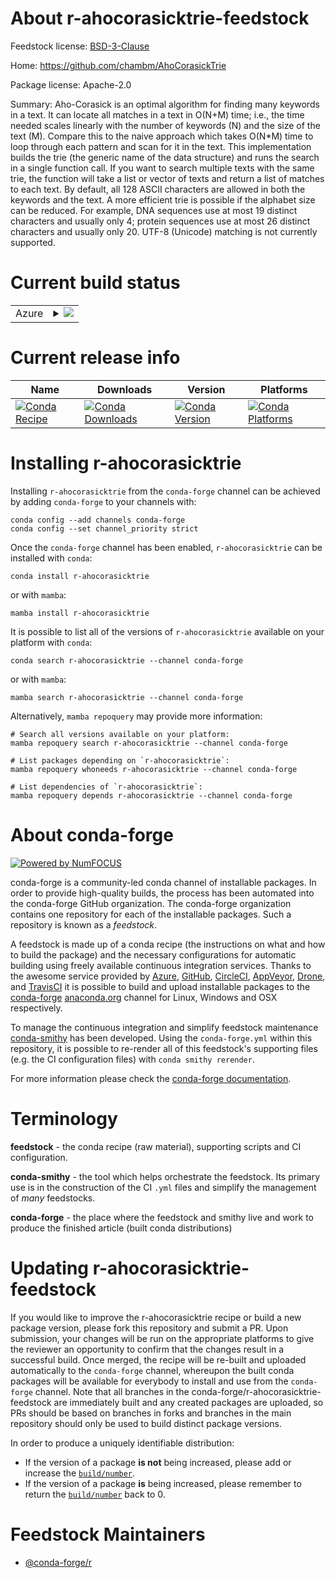About r-ahocorasicktrie-feedstock
=================================

Feedstock license: [BSD-3-Clause](https://github.com/conda-forge/r-ahocorasicktrie-feedstock/blob/main/LICENSE.txt)

Home: https://github.com/chambm/AhoCorasickTrie

Package license: Apache-2.0

Summary: Aho-Corasick is an optimal algorithm for finding many keywords in a text. It can locate all matches in a text in O(N+M) time; i.e., the time needed scales linearly with the number of keywords (N) and the size of the text (M). Compare this to the naive approach which takes O(N*M) time to loop through each pattern and scan for it in the text. This implementation builds the trie (the generic name of the data structure) and runs the search in a single function call. If you want to search multiple texts with the same trie, the function will take a list or vector of texts and return a list of matches to each text. By default, all 128 ASCII characters are allowed in both the keywords and the text. A more efficient trie is possible if the alphabet size can be reduced. For example, DNA sequences use at most 19 distinct characters and usually only 4; protein sequences use at most 26 distinct characters and usually only 20. UTF-8 (Unicode) matching is not currently supported.

Current build status
====================


<table>
    
  <tr>
    <td>Azure</td>
    <td>
      <details>
        <summary>
          <a href="https://dev.azure.com/conda-forge/feedstock-builds/_build/latest?definitionId=3311&branchName=main">
            <img src="https://dev.azure.com/conda-forge/feedstock-builds/_apis/build/status/r-ahocorasicktrie-feedstock?branchName=main">
          </a>
        </summary>
        <table>
          <thead><tr><th>Variant</th><th>Status</th></tr></thead>
          <tbody><tr>
              <td>linux_64_r_base4.3</td>
              <td>
                <a href="https://dev.azure.com/conda-forge/feedstock-builds/_build/latest?definitionId=3311&branchName=main">
                  <img src="https://dev.azure.com/conda-forge/feedstock-builds/_apis/build/status/r-ahocorasicktrie-feedstock?branchName=main&jobName=linux&configuration=linux%20linux_64_r_base4.3" alt="variant">
                </a>
              </td>
            </tr><tr>
              <td>linux_64_r_base4.4</td>
              <td>
                <a href="https://dev.azure.com/conda-forge/feedstock-builds/_build/latest?definitionId=3311&branchName=main">
                  <img src="https://dev.azure.com/conda-forge/feedstock-builds/_apis/build/status/r-ahocorasicktrie-feedstock?branchName=main&jobName=linux&configuration=linux%20linux_64_r_base4.4" alt="variant">
                </a>
              </td>
            </tr><tr>
              <td>osx_64_r_base4.3</td>
              <td>
                <a href="https://dev.azure.com/conda-forge/feedstock-builds/_build/latest?definitionId=3311&branchName=main">
                  <img src="https://dev.azure.com/conda-forge/feedstock-builds/_apis/build/status/r-ahocorasicktrie-feedstock?branchName=main&jobName=osx&configuration=osx%20osx_64_r_base4.3" alt="variant">
                </a>
              </td>
            </tr><tr>
              <td>osx_64_r_base4.4</td>
              <td>
                <a href="https://dev.azure.com/conda-forge/feedstock-builds/_build/latest?definitionId=3311&branchName=main">
                  <img src="https://dev.azure.com/conda-forge/feedstock-builds/_apis/build/status/r-ahocorasicktrie-feedstock?branchName=main&jobName=osx&configuration=osx%20osx_64_r_base4.4" alt="variant">
                </a>
              </td>
            </tr><tr>
              <td>win_64_r_base4.3</td>
              <td>
                <a href="https://dev.azure.com/conda-forge/feedstock-builds/_build/latest?definitionId=3311&branchName=main">
                  <img src="https://dev.azure.com/conda-forge/feedstock-builds/_apis/build/status/r-ahocorasicktrie-feedstock?branchName=main&jobName=win&configuration=win%20win_64_r_base4.3" alt="variant">
                </a>
              </td>
            </tr><tr>
              <td>win_64_r_base4.4</td>
              <td>
                <a href="https://dev.azure.com/conda-forge/feedstock-builds/_build/latest?definitionId=3311&branchName=main">
                  <img src="https://dev.azure.com/conda-forge/feedstock-builds/_apis/build/status/r-ahocorasicktrie-feedstock?branchName=main&jobName=win&configuration=win%20win_64_r_base4.4" alt="variant">
                </a>
              </td>
            </tr>
          </tbody>
        </table>
      </details>
    </td>
  </tr>
</table>

Current release info
====================

| Name | Downloads | Version | Platforms |
| --- | --- | --- | --- |
| [![Conda Recipe](https://img.shields.io/badge/recipe-r--ahocorasicktrie-green.svg)](https://anaconda.org/conda-forge/r-ahocorasicktrie) | [![Conda Downloads](https://img.shields.io/conda/dn/conda-forge/r-ahocorasicktrie.svg)](https://anaconda.org/conda-forge/r-ahocorasicktrie) | [![Conda Version](https://img.shields.io/conda/vn/conda-forge/r-ahocorasicktrie.svg)](https://anaconda.org/conda-forge/r-ahocorasicktrie) | [![Conda Platforms](https://img.shields.io/conda/pn/conda-forge/r-ahocorasicktrie.svg)](https://anaconda.org/conda-forge/r-ahocorasicktrie) |

Installing r-ahocorasicktrie
============================

Installing `r-ahocorasicktrie` from the `conda-forge` channel can be achieved by adding `conda-forge` to your channels with:

```
conda config --add channels conda-forge
conda config --set channel_priority strict
```

Once the `conda-forge` channel has been enabled, `r-ahocorasicktrie` can be installed with `conda`:

```
conda install r-ahocorasicktrie
```

or with `mamba`:

```
mamba install r-ahocorasicktrie
```

It is possible to list all of the versions of `r-ahocorasicktrie` available on your platform with `conda`:

```
conda search r-ahocorasicktrie --channel conda-forge
```

or with `mamba`:

```
mamba search r-ahocorasicktrie --channel conda-forge
```

Alternatively, `mamba repoquery` may provide more information:

```
# Search all versions available on your platform:
mamba repoquery search r-ahocorasicktrie --channel conda-forge

# List packages depending on `r-ahocorasicktrie`:
mamba repoquery whoneeds r-ahocorasicktrie --channel conda-forge

# List dependencies of `r-ahocorasicktrie`:
mamba repoquery depends r-ahocorasicktrie --channel conda-forge
```


About conda-forge
=================

[![Powered by
NumFOCUS](https://img.shields.io/badge/powered%20by-NumFOCUS-orange.svg?style=flat&colorA=E1523D&colorB=007D8A)](https://numfocus.org)

conda-forge is a community-led conda channel of installable packages.
In order to provide high-quality builds, the process has been automated into the
conda-forge GitHub organization. The conda-forge organization contains one repository
for each of the installable packages. Such a repository is known as a *feedstock*.

A feedstock is made up of a conda recipe (the instructions on what and how to build
the package) and the necessary configurations for automatic building using freely
available continuous integration services. Thanks to the awesome service provided by
[Azure](https://azure.microsoft.com/en-us/services/devops/), [GitHub](https://github.com/),
[CircleCI](https://circleci.com/), [AppVeyor](https://www.appveyor.com/),
[Drone](https://cloud.drone.io/welcome), and [TravisCI](https://travis-ci.com/)
it is possible to build and upload installable packages to the
[conda-forge](https://anaconda.org/conda-forge) [anaconda.org](https://anaconda.org/)
channel for Linux, Windows and OSX respectively.

To manage the continuous integration and simplify feedstock maintenance
[conda-smithy](https://github.com/conda-forge/conda-smithy) has been developed.
Using the ``conda-forge.yml`` within this repository, it is possible to re-render all of
this feedstock's supporting files (e.g. the CI configuration files) with ``conda smithy rerender``.

For more information please check the [conda-forge documentation](https://conda-forge.org/docs/).

Terminology
===========

**feedstock** - the conda recipe (raw material), supporting scripts and CI configuration.

**conda-smithy** - the tool which helps orchestrate the feedstock.
                   Its primary use is in the construction of the CI ``.yml`` files
                   and simplify the management of *many* feedstocks.

**conda-forge** - the place where the feedstock and smithy live and work to
                  produce the finished article (built conda distributions)


Updating r-ahocorasicktrie-feedstock
====================================

If you would like to improve the r-ahocorasicktrie recipe or build a new
package version, please fork this repository and submit a PR. Upon submission,
your changes will be run on the appropriate platforms to give the reviewer an
opportunity to confirm that the changes result in a successful build. Once
merged, the recipe will be re-built and uploaded automatically to the
`conda-forge` channel, whereupon the built conda packages will be available for
everybody to install and use from the `conda-forge` channel.
Note that all branches in the conda-forge/r-ahocorasicktrie-feedstock are
immediately built and any created packages are uploaded, so PRs should be based
on branches in forks and branches in the main repository should only be used to
build distinct package versions.

In order to produce a uniquely identifiable distribution:
 * If the version of a package **is not** being increased, please add or increase
   the [``build/number``](https://docs.conda.io/projects/conda-build/en/latest/resources/define-metadata.html#build-number-and-string).
 * If the version of a package **is** being increased, please remember to return
   the [``build/number``](https://docs.conda.io/projects/conda-build/en/latest/resources/define-metadata.html#build-number-and-string)
   back to 0.

Feedstock Maintainers
=====================

* [@conda-forge/r](https://github.com/conda-forge/r/)

